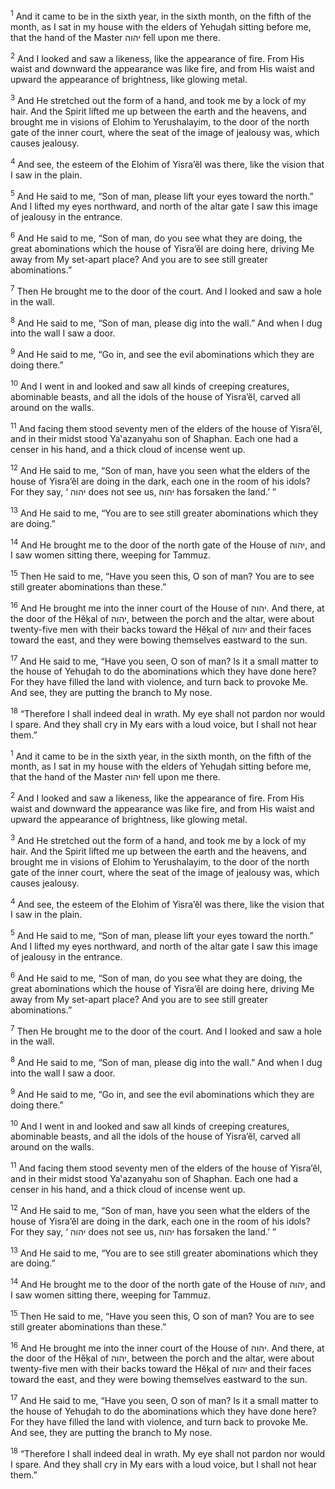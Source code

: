 <sup>1</sup> And it came to be in the sixth year, in the sixth month, on the fifth of the month, as I sat in my house with the elders of Yehuḏah sitting before me, that the hand of the Master יהוה fell upon me there.

<sup>2</sup> And I looked and saw a likeness, like the appearance of fire. From His waist and downward the appearance was like fire, and from His waist and upward the appearance of brightness, like glowing metal.

<sup>3</sup> And He stretched out the form of a hand, and took me by a lock of my hair. And the Spirit lifted me up between the earth and the heavens, and brought me in visions of Elohim to Yerushalayim, to the door of the north gate of the inner court, where the seat of the image of jealousy was, which causes jealousy.

<sup>4</sup> And see, the esteem of the Elohim of Yisra’ĕl was there, like the vision that I saw in the plain.

<sup>5</sup> And He said to me, “Son of man, please lift your eyes toward the north.” And I lifted my eyes northward, and north of the altar gate I saw this image of jealousy in the entrance.

<sup>6</sup> And He said to me, “Son of man, do you see what they are doing, the great abominations which the house of Yisra’ĕl are doing here, driving Me away from My set-apart place? And you are to see still greater abominations.”

<sup>7</sup> Then He brought me to the door of the court. And I looked and saw a hole in the wall.

<sup>8</sup> And He said to me, “Son of man, please dig into the wall.” And when I dug into the wall I saw a door.

<sup>9</sup> And He said to me, “Go in, and see the evil abominations which they are doing there.”

<sup>10</sup> And I went in and looked and saw all kinds of creeping creatures, abominable beasts, and all the idols of the house of Yisra’ĕl, carved all around on the walls.

<sup>11</sup> And facing them stood seventy men of the elders of the house of Yisra’ĕl, and in their midst stood Ya‛azanyahu son of Shaphan. Each one had a censer in his hand, and a thick cloud of incense went up.

<sup>12</sup> And He said to me, “Son of man, have you seen what the elders of the house of Yisra’ĕl are doing in the dark, each one in the room of his idols? For they say, ‘ יהוה does not see us, יהוה has forsaken the land.’ ”

<sup>13</sup> And He said to me, “You are to see still greater abominations which they are doing.”

<sup>14</sup> And He brought me to the door of the north gate of the House of יהוה, and I saw women sitting there, weeping for Tammuz.

<sup>15</sup> Then He said to me, “Have you seen this, O son of man? You are to see still greater abominations than these.”

<sup>16</sup> And He brought me into the inner court of the House of יהוה. And there, at the door of the Hĕḵal of יהוה, between the porch and the altar, were about twenty-five men with their backs toward the Hĕḵal of יהוה and their faces toward the east, and they were bowing themselves eastward to the sun.

<sup>17</sup> And He said to me, “Have you seen, O son of man? Is it a small matter to the house of Yehuḏah to do the abominations which they have done here? For they have filled the land with violence, and turn back to provoke Me. And see, they are putting the branch to My nose.

<sup>18</sup> “Therefore I shall indeed deal in wrath. My eye shall not pardon nor would I spare. And they shall cry in My ears with a loud voice, but I shall not hear them.”

<sup>1</sup> And it came to be in the sixth year, in the sixth month, on the fifth of the month, as I sat in my house with the elders of Yehuḏah sitting before me, that the hand of the Master יהוה fell upon me there.

<sup>2</sup> And I looked and saw a likeness, like the appearance of fire. From His waist and downward the appearance was like fire, and from His waist and upward the appearance of brightness, like glowing metal.

<sup>3</sup> And He stretched out the form of a hand, and took me by a lock of my hair. And the Spirit lifted me up between the earth and the heavens, and brought me in visions of Elohim to Yerushalayim, to the door of the north gate of the inner court, where the seat of the image of jealousy was, which causes jealousy.

<sup>4</sup> And see, the esteem of the Elohim of Yisra’ĕl was there, like the vision that I saw in the plain.

<sup>5</sup> And He said to me, “Son of man, please lift your eyes toward the north.” And I lifted my eyes northward, and north of the altar gate I saw this image of jealousy in the entrance.

<sup>6</sup> And He said to me, “Son of man, do you see what they are doing, the great abominations which the house of Yisra’ĕl are doing here, driving Me away from My set-apart place? And you are to see still greater abominations.”

<sup>7</sup> Then He brought me to the door of the court. And I looked and saw a hole in the wall.

<sup>8</sup> And He said to me, “Son of man, please dig into the wall.” And when I dug into the wall I saw a door.

<sup>9</sup> And He said to me, “Go in, and see the evil abominations which they are doing there.”

<sup>10</sup> And I went in and looked and saw all kinds of creeping creatures, abominable beasts, and all the idols of the house of Yisra’ĕl, carved all around on the walls.

<sup>11</sup> And facing them stood seventy men of the elders of the house of Yisra’ĕl, and in their midst stood Ya‛azanyahu son of Shaphan. Each one had a censer in his hand, and a thick cloud of incense went up.

<sup>12</sup> And He said to me, “Son of man, have you seen what the elders of the house of Yisra’ĕl are doing in the dark, each one in the room of his idols? For they say, ‘ יהוה does not see us, יהוה has forsaken the land.’ ”

<sup>13</sup> And He said to me, “You are to see still greater abominations which they are doing.”

<sup>14</sup> And He brought me to the door of the north gate of the House of יהוה, and I saw women sitting there, weeping for Tammuz.

<sup>15</sup> Then He said to me, “Have you seen this, O son of man? You are to see still greater abominations than these.”

<sup>16</sup> And He brought me into the inner court of the House of יהוה. And there, at the door of the Hĕḵal of יהוה, between the porch and the altar, were about twenty-five men with their backs toward the Hĕḵal of יהוה and their faces toward the east, and they were bowing themselves eastward to the sun.

<sup>17</sup> And He said to me, “Have you seen, O son of man? Is it a small matter to the house of Yehuḏah to do the abominations which they have done here? For they have filled the land with violence, and turn back to provoke Me. And see, they are putting the branch to My nose.

<sup>18</sup> “Therefore I shall indeed deal in wrath. My eye shall not pardon nor would I spare. And they shall cry in My ears with a loud voice, but I shall not hear them.”

